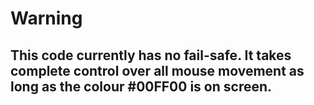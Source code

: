 # Warning

## This code currently has no fail-safe. It takes complete control over all mouse movement as long as the colour #00FF00 is on screen.